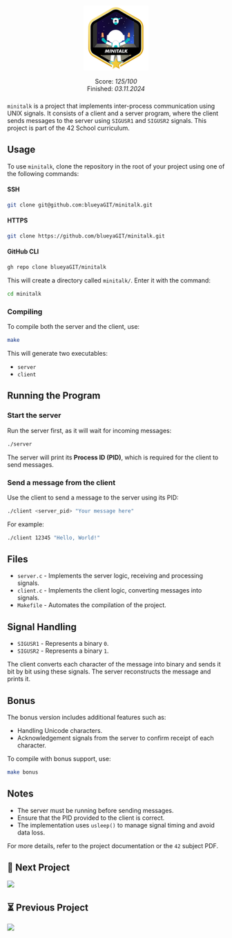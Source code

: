 <p align="center">
  <img src="https://github.com/blueyaGIT/blueyaGIT/blob/master/42_badges/minitalkm.png?raw=true" alt="minitalk"/>
</p>

<p align="center">
  Score: <i>125/100</i><br>
  Finished: <i>03.11.2024</i><br>
</p>

###

`minitalk` is a project that implements inter-process communication using UNIX signals. It consists of a client and a server program, where the client sends messages to the server using `SIGUSR1` and `SIGUSR2` signals. This project is part of the 42 School curriculum.

## Usage

To use `minitalk`, clone the repository in the root of your project using one of the following commands:

#### SSH
```bash
git clone git@github.com:blueyaGIT/minitalk.git
```
#### HTTPS
```bash
git clone https://github.com/blueyaGIT/minitalk.git
```
#### GitHub CLI
```bash
gh repo clone blueyaGIT/minitalk
```
This will create a directory called `minitalk/`. Enter it with the command:

```bash
cd minitalk
```

### Compiling

To compile both the server and the client, use:

```bash
make
```

This will generate two executables:
- `server`
- `client`

## Running the Program

### Start the server
Run the server first, as it will wait for incoming messages:

```bash
./server
```
The server will print its **Process ID (PID)**, which is required for the client to send messages.

### Send a message from the client
Use the client to send a message to the server using its PID:

```bash
./client <server_pid> "Your message here"
```
For example:

```bash
./client 12345 "Hello, World!"
```

## Files

- `server.c` - Implements the server logic, receiving and processing signals.
- `client.c` - Implements the client logic, converting messages into signals.
- `Makefile` - Automates the compilation of the project.

## Signal Handling

- `SIGUSR1` - Represents a binary `0`.
- `SIGUSR2` - Represents a binary `1`.

The client converts each character of the message into binary and sends it bit by bit using these signals. The server reconstructs the message and prints it.

## Bonus

The bonus version includes additional features such as:
- Handling Unicode characters.
- Acknowledgement signals from the server to confirm receipt of each character.

To compile with bonus support, use:

```bash
make bonus
```

## Notes

- The server must be running before sending messages.
- Ensure that the PID provided to the client is correct.
- The implementation uses `usleep()` to manage signal timing and avoid data loss.

For more details, refer to the project documentation or the `42` subject PDF.

## 🚀 Next Project

<a href="https://github.com/blueyaGIT/so_long"><img src="https://readme-typing-svg.demolab.com?font=Fira+Code&pause=1000&color=BF94E4&width=435&lines=so_long"></a>

## ⏳ Previous Project

<a href="https://github.com/blueyaGIT/get_next_line"><img src="https://readme-typing-svg.demolab.com?font=Fira+Code&pause=1000&color=BF94E4&width=435&lines=get_next_line"></a>